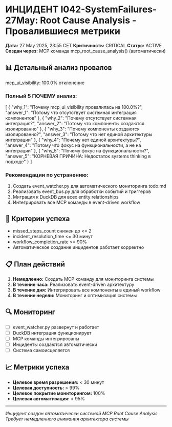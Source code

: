 # ИНЦИДЕНТ I042-SystemFailures-27May: Root Cause Analysis - Провалившиеся метрики

**Дата:** 27 May 2025, 23:55 CET
**Критичность:** CRITICAL
**Статус:** ACTIVE
**Создан через:** MCP команда mcp_root_cause_analysis() (автоматически)

## 📊 Детальный анализ провалов

mcp_ui_visibility: 100.0% отклонение

### Полный 5 ПОЧЕМУ анализ:
[
  {
    "why_1": "Почему mcp_ui_visibility провалилась на 100.0%?",
    "answer_1": "Потому что отсутствует системная интеграция компонентов"
  },
  {
    "why_2": "Почему отсутствует системная интеграция?",
    "answer_2": "Потому что компоненты создаются изолированно"
  },
  {
    "why_3": "Почему компоненты создаются изолированно?",
    "answer_3": "Потому что нет единой архитектуры интеграции"
  },
  {
    "why_4": "Почему нет единой архитектуры?",
    "answer_4": "Потому что фокус на функциональности, а не на интеграции"
  },
  {
    "why_5": "Почему фокус на функциональности?",
    "answer_5": "КОРНЕВАЯ ПРИЧИНА: Недостаток systems thinking в подходе"
  }
]

### Рекомендации по устранению:
1. Создать event_watcher.py для автоматического мониторинга todo.md
2. Реализовать event_bus.py для обработки событий и триггеров
3. Миграция к DuckDB для всех entity relationships
4. Интегрировать все MCP команды в event-driven workflow

## 🎯 Критерии успеха
- missed_steps_count снижен до <= 2
- incident_resolution_time <= 30 минут
- workflow_completion_rate >= 90%
- Автоматическое создание инцидентов работает корректно

## 📋 План действий
1. **Немедленно:** Создать MCP команду для мониторинга системы
2. **В течение часа:** Реализовать event-driven архитектуру
3. **В течение дня:** Интегрировать все компоненты в единый workflow
4. **В течение недели:** Мониторинг и оптимизация системы

## 🔍 Мониторинг
- [ ] event_watcher.py развернут и работает
- [ ] DuckDB интеграция функционирует
- [ ] MCP команды интегрированы
- [ ] Инциденты создаются автоматически
- [ ] Система самоисцеляется

## 📈 Метрики успеха
- **Целевое время разрешения:** < 30 минут
- **Целевая доступность:** > 99%
- **Целевое покрытие мониторингом:** 100%
- **Целевая автоматизация:** > 95%

---
*Инцидент создан автоматически системой MCP Root Cause Analysis*
*Требует немедленного внимания архитектора системы*